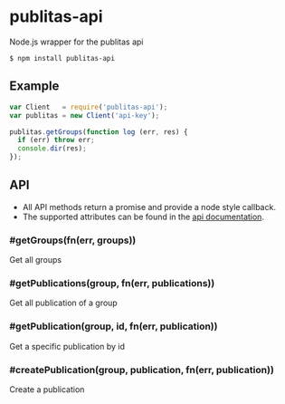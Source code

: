 # publitas-api

Node.js wrapper for the publitas api

```
$ npm install publitas-api
```

## Example

```Javascript
var Client   = require('publitas-api');
var publitas = new Client('api-key');

publitas.getGroups(function log (err, res) {
  if (err) throw err;
  console.dir(res);
});
```

## API

- All API methods return a promise and provide a node style callback.
- The supported attributes can be found in the [api documentation](http://publitas.github.io/docs/v2.html).


### #getGroups(fn(err, groups))
Get all groups

### #getPublications(group, fn(err, publications))
Get all publication of a group

### #getPublication(group, id, fn(err, publication))
Get a specific publication by id

### #createPublication(group, publication, fn(err, publication))
Create a publication

